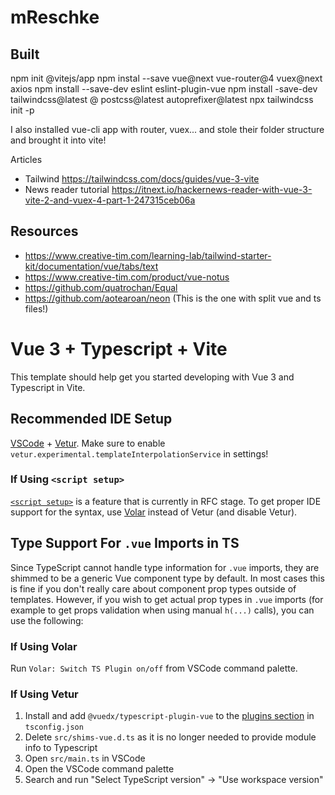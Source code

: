 # mReschke

## Built
npm init @vitejs/app
npm instal --save vue@next vue-router@4 vuex@next axios
npm install --save-dev eslint eslint-plugin-vue
npm install -save-dev tailwindcss@latest @ postcss@latest autoprefixer@latest
npx tailwindcss init -p


I also installed vue-cli app with router, vuex... and stole their folder
structure and brought it into vite!

Articles

* Tailwind https://tailwindcss.com/docs/guides/vue-3-vite
* News reader tutorial https://itnext.io/hackernews-reader-with-vue-3-vite-2-and-vuex-4-part-1-247315ceb06a



## Resources

* https://www.creative-tim.com/learning-lab/tailwind-starter-kit/documentation/vue/tabs/text
* https://www.creative-tim.com/product/vue-notus
* https://github.com/quatrochan/Equal
* https://github.com/aotearoan/neon (This is the one with split vue and ts files!)




# Vue 3 + Typescript + Vite

This template should help get you started developing with Vue 3 and Typescript in Vite.

## Recommended IDE Setup

[VSCode](https://code.visualstudio.com/) + [Vetur](https://marketplace.visualstudio.com/items?itemName=octref.vetur). Make sure to enable `vetur.experimental.templateInterpolationService` in settings!

### If Using `<script setup>`

[`<script setup>`](https://github.com/vuejs/rfcs/pull/227) is a feature that is currently in RFC stage. To get proper IDE support for the syntax, use [Volar](https://marketplace.visualstudio.com/items?itemName=johnsoncodehk.volar) instead of Vetur (and disable Vetur).

## Type Support For `.vue` Imports in TS

Since TypeScript cannot handle type information for `.vue` imports, they are shimmed to be a generic Vue component type by default. In most cases this is fine if you don't really care about component prop types outside of templates. However, if you wish to get actual prop types in `.vue` imports (for example to get props validation when using manual `h(...)` calls), you can use the following:

### If Using Volar

Run `Volar: Switch TS Plugin on/off` from VSCode command palette.

### If Using Vetur

1. Install and add `@vuedx/typescript-plugin-vue` to the [plugins section](https://www.typescriptlang.org/tsconfig#plugins) in `tsconfig.json`
2. Delete `src/shims-vue.d.ts` as it is no longer needed to provide module info to Typescript
3. Open `src/main.ts` in VSCode
4. Open the VSCode command palette
5. Search and run "Select TypeScript version" -> "Use workspace version"


